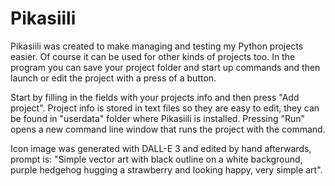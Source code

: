 # Pikasiili
Pikasiili was created to make managing and testing my Python projects easier. Of course it can be used for other kinds of projects too. In the program you can save your project folder and start up commands and then launch or edit the project with a press of a button.

Start by filling in the fields with your projects info and then press "Add project". Project info is stored in text files so they are easy to edit, they can be found in "userdata" folder where Pikasiili is installed. Pressing "Run" opens a new command line window that runs the project with the command.

Icon image was generated with DALL-E 3 and edited by hand afterwards, prompt is: "Simple vector art with black outline on a white background, purple hedgehog hugging a strawberry and looking happy, very simple art".
